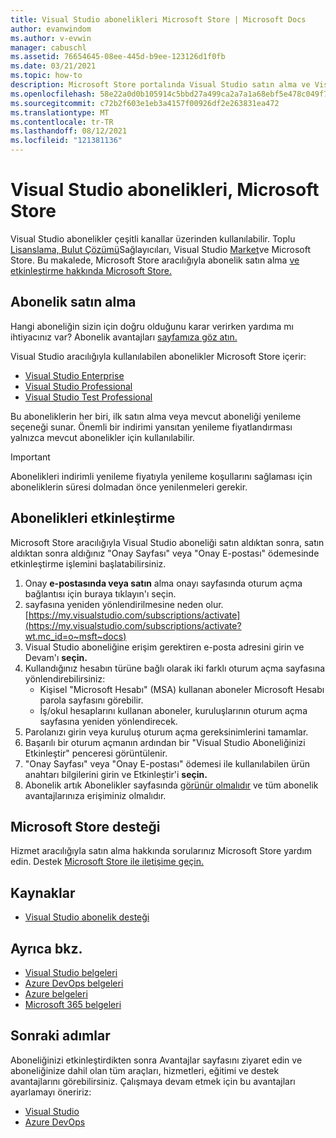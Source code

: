 ```yaml
---
title: Visual Studio abonelikleri Microsoft Store | Microsoft Docs
author: evanwindom
ms.author: v-evwin
manager: cabuschl
ms.assetid: 76654645-08ee-445d-b9ee-123126d1f0fb
ms.date: 03/21/2021
ms.topic: how-to
description: Microsoft Store portalında Visual Studio satın alma ve Visual Studio etkinleştirme hakkında bilgi edinin.
ms.openlocfilehash: 58e22a0d0b105914c5bbd27a499ca2a7a1a68ebf5e478c049f7848550ec6d02a
ms.sourcegitcommit: c72b2f603e1eb3a4157f00926df2e263831ea472
ms.translationtype: MT
ms.contentlocale: tr-TR
ms.lasthandoff: 08/12/2021
ms.locfileid: "121381136"
---
```

# <a name="visual-studio-subscriptions-are-available-through-the-microsoft-store"></a>Visual Studio abonelikleri, Microsoft Store
Visual Studio abonelikler çeşitli kanallar üzerinden kullanılabilir. Toplu [Lisanslama, Bulut Çözümü](https://www.microsoft.com/licensing/default)Sağlayıcıları, Visual Studio [Market](https://marketplace.visualstudio.com/subscriptions)ve Microsoft Store.  Bu makalede, Microsoft Store aracılığıyla abonelik satın alma [ve etkinleştirme hakkında Microsoft Store.](https://www.microsoft.com/store/collections/visualstudio)  

## <a name="how-to-buy-subscriptions"></a>Abonelik satın alma
Hangi aboneliğin sizin için doğru olduğunu karar verirken yardıma mı ihtiyacınız var?  Abonelik avantajları [sayfamıza göz atın.](https://visualstudio.microsoft.com/vs/benefits/)  

Visual Studio aracılığıyla kullanılabilen abonelikler Microsoft Store içerir:
- [Visual Studio Enterprise](https://www.microsoft.com/p/visual-studio-enterprise-subscription/dg7gmgf0dst4?activetab=pivot%3aoverviewtab)
- [Visual Studio Professional](https://www.microsoft.com/p/visual-studio-professional-subscription/dg7gmgf0dst3?activetab=pivot%3aoverviewtab)
- [Visual Studio Test Professional](https://www.microsoft.com/p/visual-studio-test-professional-subscription/dg7gmgf0dst6?activetab=pivot%3aoverviewtab)

Bu aboneliklerin her biri, ilk satın alma veya mevcut aboneliği yenileme seçeneği sunar.  Önemli bir indirimi yansıtan yenileme fiyatlandırması yalnızca mevcut abonelikler için kullanılabilir. 

> [!IMPORTANT]
> Abonelikleri indirimli yenileme fiyatıyla yenileme koşullarını sağlaması için aboneliklerin süresi dolmadan önce yenilenmeleri gerekir.  

## <a name="how-to-activate-subscriptions"></a>Abonelikleri etkinleştirme
Microsoft Store aracılığıyla Visual Studio aboneliği satın aldıktan sonra, satın aldıktan sonra aldığınız "Onay Sayfası" veya "Onay E-postası" ödemesinde etkinleştirme işlemini başlatabilirsiniz.

1. Onay **e-postasında veya satın** alma onayı sayfasında oturum açma bağlantısı için buraya tıklayın'ı seçin.
2. sayfasına yeniden yönlendirilmesine neden olur. [https://my.visualstudio.com/subscriptions/activate](https://my.visualstudio.com/subscriptions/activate?wt.mc_id=o~msft~docs)
3. Visual Studio aboneliğine erişim gerektiren e-posta adresini girin ve Devam'ı **seçin.**
4. Kullandığınız hesabın türüne bağlı olarak iki farklı oturum açma sayfasına yönlendirebilirsiniz:
    - Kişisel "Microsoft Hesabı" (MSA) kullanan aboneler Microsoft Hesabı parola sayfasını görebilir.
    - İş/okul hesaplarını kullanan aboneler, kuruluşlarının oturum açma sayfasına yeniden yönlendirecek.
5. Parolanızı girin veya kuruluş oturum açma gereksinimlerini tamamlar.
6. Başarılı bir oturum açmanın ardından bir "Visual Studio Aboneliğinizi Etkinleştir" penceresi görüntülenir.
7. "Onay Sayfası" veya "Onay E-postası" ödemesi ile kullanılabilen ürün anahtarı bilgilerini girin ve Etkinleştir'i **seçin.**
8. Abonelik artık Abonelikler sayfasında [görünür olmalıdır](https://my.visualstudio.com/subscriptions?wt.mc_id=o~msft~docs) ve tüm abonelik avantajlarınıza erişiminiz olmalıdır.

## <a name="support-for-microsoft-store"></a>Microsoft Store desteği
Hizmet aracılığıyla satın alma hakkında sorularınız Microsoft Store yardım edin.  Destek [Microsoft Store ile iletişime geçin.](https://support.microsoft.com/help/28808/microsoft-store-contact-support?ocid=MSCOMStoreFooter-ContactUs)

## <a name="resources"></a>Kaynaklar 
- [Visual Studio abonelik desteği](https://my.visualstudio.com/gethelp)

## <a name="see-also"></a>Ayrıca bkz.
- [Visual Studio belgeleri](/visualstudio/)
- [Azure DevOps belgeleri](/azure/devops/)
- [Azure belgeleri](/azure/)
- [Microsoft 365 belgeleri](/microsoft-365/)

## <a name="next-steps"></a>Sonraki adımlar
Aboneliğinizi etkinleştirdikten sonra Avantajlar [](https://my.visualstudio.com/benefits?wt.mc_id=o~msft~docs) sayfasını ziyaret edin ve aboneliğinize dahil olan tüm araçları, hizmetleri, eğitimi ve destek avantajlarını görebilirsiniz.  Çalışmaya devam etmek için bu avantajları ayarlamayı öneririz:
- [Visual Studio](vs-ide-benefit.md)
- [Azure DevOps](vs-azure-devops.md)